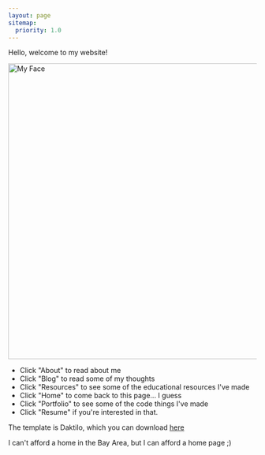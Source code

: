 ```yaml
---
layout: page
sitemap:
  priority: 1.0
---
```


Hello, welcome to my website! 

<img src="https://scontent-sjc2-1.xx.fbcdn.net/v/t31.0-8/20157614_10155502527937512_8203183707880562531_o.jpg?oh=d7c488163c8d2dae2f354ab120526d6a&oe=5A701A9F" alt="My Face" style="width: 600px;"/>


- Click "About" to read about me
- Click "Blog" to read some of my thoughts
- Click "Resources" to see some of the educational resources I've made
- Click "Home" to come back to this page... I guess
- Click "Portfolio" to see some of the code things I've made
- Click "Resume" if you're interested in that. 


The template is Daktilo, which you can download [here](https://github.com/kronik3r/daktilo)

I can't afford a home in the Bay Area, but I can afford a home page ;)